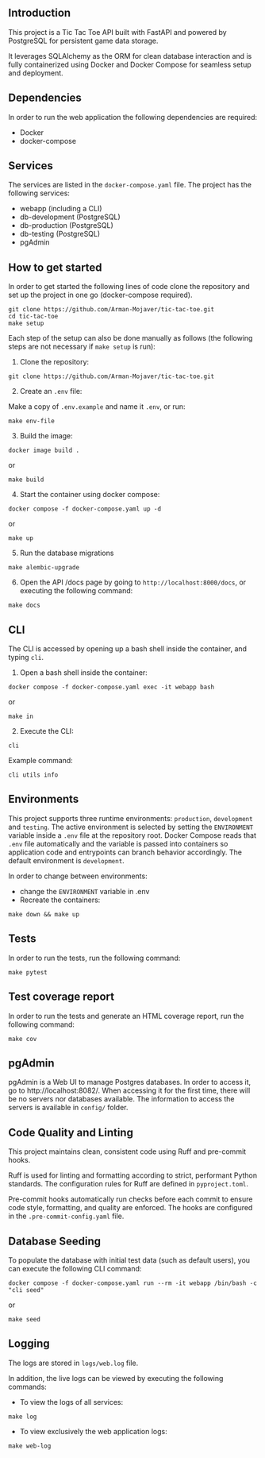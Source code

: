 ## Introduction
This project is a Tic Tac Toe API built with FastAPI and powered by PostgreSQL for persistent game data storage.

It leverages SQLAlchemy as the ORM for clean database interaction and is fully containerized using Docker and Docker Compose for seamless setup and deployment.

## Dependencies
In order to run the web application the following dependencies are required:

* Docker
* docker-compose

## Services
The services are listed in the `docker-compose.yaml` file. The project has the following services:
- webapp (including a CLI)
- db-development (PostgreSQL)
- db-production (PostgreSQL)
- db-testing (PostgreSQL)
- pgAdmin

## How to get started
In order to get started the following lines of code clone the repository and set up the project in one go (docker-compose required).
```
git clone https://github.com/Arman-Mojaver/tic-tac-toe.git
cd tic-tac-toe
make setup
```

Each step of the setup can also be done manually as follows (the following steps are not necessary if `make setup` is run):

1. Clone the repository:
```
git clone https://github.com/Arman-Mojaver/tic-tac-toe.git
```
2. Create an `.env` file:

Make a copy of `.env.example` and name it `.env`, or run:
```
make env-file
```

3. Build the image:
```
docker image build .
```
or
```
make build
```

4. Start the container using docker compose:
```
docker compose -f docker-compose.yaml up -d
```
or
```
make up
```
5. Run the database migrations
```
make alembic-upgrade
```
6. Open the API /docs page by going to `http://localhost:8000/docs`, or executing the following command:
```
make docs
```


## CLI
The CLI is accessed by opening up a bash shell inside the container, and typing `cli`.
1. Open a bash shell inside the container:
```
docker compose -f docker-compose.yaml exec -it webapp bash
```
or
```
make in
```
2. Execute the CLI:
```
cli
```

Example command:
```
cli utils info
```


## Environments
This project supports three runtime environments: `production`, `development` and `testing`. The active environment is selected by setting the `ENVIRONMENT` variable inside a `.env` file at the repository root. Docker Compose reads that `.env` file automatically and the variable is passed into containers so application code and entrypoints can branch behavior accordingly. The default environment is `development`.

In order to change between environments:
- change the `ENVIRONMENT` variable in .env
- Recreate the containers:
```
make down && make up
```


## Tests
In order to run the tests, run the following command:
```
make pytest
```

## Test coverage report
In order to run the tests and generate an HTML coverage report, run the following command:
```
make cov
```

## pgAdmin
pgAdmin is a Web UI to manage Postgres databases. In order to access it, go to http://localhost:8082/.
When accessing it for the first time, there will be no servers nor databases available. The information to access the servers is available in `config/` folder.


## Code Quality and Linting
This project maintains clean, consistent code using Ruff and pre-commit hooks.

Ruff is used for linting and formatting according to strict, performant Python standards.
The configuration rules for Ruff are defined in `pyproject.toml`.

Pre-commit hooks automatically run checks before each commit to ensure code style, formatting, and quality are enforced.
The hooks are configured in the `.pre-commit-config.yaml` file.

## Database Seeding
To populate the database with initial test data (such as default users), you can execute the following CLI command:
```
docker compose -f docker-compose.yaml run --rm -it webapp /bin/bash -c "cli seed"
```
or
```
make seed
```

## Logging
The logs are stored in `logs/web.log` file.

In addition, the live logs can be viewed by executing the following commands:
* To view the logs of all services:
```
make log
```
* To view exclusively the web application logs:
```
make web-log
```

